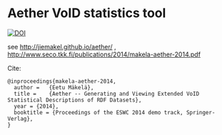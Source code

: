 # Aether VoID statistics tool

[![DOI](https://zenodo.org/badge/5847/jiemakel/aether.png)](http://dx.doi.org/10.5281/zenodo.11755)

see http://jiemakel.github.io/aether/ , http://www.seco.tkk.fi/publications/2014/makela-aether-2014.pdf

Cite:

    @inproceedings{makela-aether-2014,
      author =   {Eetu Mäkelä},
      title =    {Aether -- Generating and Viewing Extended VoID Statistical Descriptions of RDF Datasets},
      year = {2014},
      booktitle = {Proceedings of the ESWC 2014 demo track, Springer-Verlag},
    }

